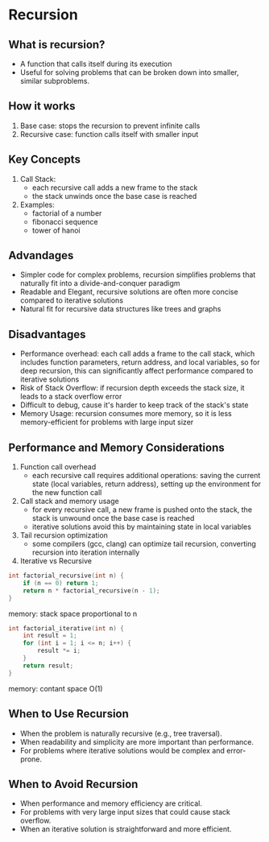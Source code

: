 # Recursion

## What is recursion?
* A function that calls itself during its execution
* Useful for solving problems that can be broken down into smaller, similar subproblems.

## How it works
1. Base case: stops the recursion to prevent infinite calls
2. Recursive case: function calls itself with smaller input

## Key Concepts
1. Call Stack:
    * each recursive call adds a new frame to the stack
    * the stack unwinds once the base case is reached
2. Examples:
    * factorial of a number
    * fibonacci sequence
    * tower of hanoi

## Advandages
* Simpler code for complex problems, recursion simplifies problems that naturally fit into a divide-and-conquer paradigm
* Readable and Elegant, recursive solutions are often more concise compared to iterative solutions
* Natural fit for recursive data structures like trees and graphs

## Disadvantages
* Performance overhead: each call adds a frame to the call stack, which includes function parameters, return address, and local variables, so for deep recursion, this can significantly affect performance compared to iterative solutions
* Risk of Stack Overflow: if recursion depth exceeds the stack size, it leads to a stack overflow error
* Difficult to debug, cause it's harder to keep track of the stack's state
* Memory Usage: recursion consumes more memory, so it is less memory-efficient for problems with large input sizer 

## Performance and Memory Considerations
1. Function call overhead
    * each recursive call requires additional operations: saving the current state (local variables, return address), setting up the environment for the new function call
2. Call stack and memory usage
    * for every recursive call, a new frame is pushed onto the stack, the stack is unwound once the base case is reached
    * iterative solutions avoid this by maintaining state in local variables
3. Tail recursion optimization
    * some compilers (gcc, clang) can optimize tail recursion, converting recursion into iteration internally
4. Iterative vs Recursive

```c
int factorial_recursive(int n) {
    if (n == 0) return 1;
    return n * factorial_recursive(n - 1);
}
```

memory: stack space proportional to n

```c
int factorial_iterative(int n) {
    int result = 1;
    for (int i = 1; i <= n; i++) {
        result *= i;
    }
    return result;
}
```

memory: contant space O(1)

## When to Use Recursion
* When the problem is naturally recursive (e.g., tree traversal).
* When readability and simplicity are more important than performance.
* For problems where iterative solutions would be complex and error-prone.

## When to Avoid Recursion
* When performance and memory efficiency are critical.
* For problems with very large input sizes that could cause stack overflow.
* When an iterative solution is straightforward and more efficient.
